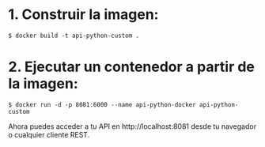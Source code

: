 # 1. Construir la imagen:
```shell
$ docker build -t api-python-custom .
```

# 2. Ejecutar un contenedor a partir de la imagen:
```shell
$ docker run -d -p 8081:6000 --name api-python-docker api-python-custom
```

Ahora puedes acceder a tu API en http://localhost:8081 desde tu navegador o cualquier cliente REST.